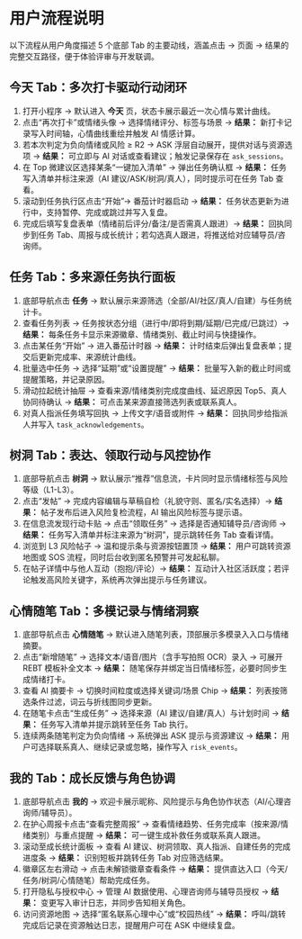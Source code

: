 # 用户流程说明

以下流程从用户角度描述 5 个底部 Tab 的主要动线，涵盖点击 → 页面 → 结果的完整交互路径，便于体验评审与开发联调。

## 今天 Tab：多次打卡驱动行动闭环
1. 打开小程序 → 默认进入 **今天** 页，状态卡展示最近一次心情与累计曲线。
2. 点击“再次打卡”或情绪头像 → 选择情绪评分、标签与场景 → **结果：** 新打卡记录写入时间轴，心情曲线重绘并触发 AI 情感计算。
3. 若本次判定为负向情绪或风险 ≥ R2 → ASK 浮层自动展开，提供对话与资源选项 → **结果：** 可立即与 AI 对话或查看建议；触发记录保存在 `ask_sessions`。
4. 在 Top 微建议区选择某条“一键加入清单” → 弹出任务确认框 → **结果：** 任务写入清单并标注来源（AI 建议/ASK/树洞/真人），同时提示可在任务 Tab 查看。
5. 滚动到任务执行区点击“开始”→ 番茄计时器启动 → **结果：** 任务状态更新为进行中，支持暂停、完成或跳过并写入复盘。
6. 完成后填写复盘表单（情绪前后评分/备注/是否需真人跟进）→ **结果：** 回执同步到任务 Tab、周报与成长统计；若勾选真人跟进，将推送给对应辅导员/咨询师。

## 任务 Tab：多来源任务执行面板
1. 底部导航点击 **任务** → 默认展示来源筛选（全部/AI/社区/真人/自建）与任务统计卡。
2. 查看任务列表 → 任务按状态分组（进行中/即将到期/延期/已完成/已跳过）→ **结果：** 每条任务卡显示来源徽章、情绪类别、截止时间与快捷操作。
3. 点击某任务“开始” → 进入番茄计时器 → **结果：** 计时结束后弹出复盘表单；提交后更新完成率、来源统计曲线。
4. 批量选中任务 → 选择“延期”或“设置提醒” → **结果：** 批量写入新的截止时间或提醒策略，并记录原因。
5. 滑动拉起统计抽屉 → 查看来源/情绪类别完成度曲线、延迟原因 Top5、真人协同待确认 → **结果：** 可点击某来源直接筛选列表或联系真人。
6. 对真人指派任务填写回执 → 上传文字/语音或附件 → **结果：** 回执同步给指派人并写入 `task_acknowledgements`。

## 树洞 Tab：表达、领取行动与风控协作
1. 底部导航点击 **树洞** → 默认展示“推荐”信息流，卡片同时显示情绪标签与风险等级（L1-L3）。
2. 点击“发帖” → 完成内容编辑与草稿自检（礼貌守则、匿名/实名选择）→ **结果：** 帖子发布后进入风险复检流程，AI 输出风险标签与提示语。
3. 在信息流发现行动卡贴 → 点击“领取任务” → 选择是否通知辅导员/咨询师 → **结果：** 任务写入清单并标注来源为“树洞”，提示跳转任务 Tab 查看详情。
4. 浏览到 L3 风险帖子 → 温和提示条与资源按钮置顶 → **结果：** 用户可跳转资源地图或 SOS 流程，同时后台收到匿名预警并可发起私聊。
5. 在帖子详情中与他人互动（抱抱/评论）→ **结果：** 互动计入社区活跃度；若评论触发高风险关键字，系统再次弹出提示与任务建议。

## 心情随笔 Tab：多模记录与情绪洞察
1. 底部导航点击 **心情随笔** → 默认进入随笔列表，顶部展示多模录入入口与情绪摘要。
2. 点击“新增随笔” → 选择文本/语音/图片（含手写拍照 OCR）录入 → 可展开 REBT 模板补全文本 → **结果：** 随笔保存并绑定当日情绪标签，必要时同步生成情绪打卡。
3. 查看 AI 摘要卡 → 切换时间粒度或选择关键词/场景 Chip → **结果：** 列表按筛选条件过滤，词云与折线图同步更新。
4. 在随笔卡点击“生成任务” → 选择来源（AI 建议/自建/真人）与计划时间 → **结果：** 任务写入清单并提示跳转至任务 Tab 执行。
5. 连续两条随笔判定为负向情绪 → 系统弹出 ASK 提示与资源建议 → **结果：** 用户可选择联系真人、继续记录或忽略，操作写入 `risk_events`。

## 我的 Tab：成长反馈与角色协调
1. 底部导航点击 **我的** → 欢迎卡展示昵称、风险提示与角色协作状态（AI/心理咨询师/辅导员）。
2. 在护心周报卡点击“查看完整周报” → 查看情绪趋势、任务完成率（按来源/情绪类别）与重点提醒 → **结果：** 可一键生成补救任务或联系真人跟进。
3. 滚动至成长统计面板 → 查看 AI 建议、树洞领取、真人指派、自建任务的完成进度条 → **结果：** 识别短板并跳转任务 Tab 对应筛选结果。
4. 徽章区左右滑动 → 点击未解锁徽章查看条件 → **结果：** 提供直达入口（今天/任务/树洞/心情随笔）帮助完成任务。
5. 打开隐私与授权中心 → 管理 AI 数据使用、心理咨询师与辅导员授权 → **结果：** 变更写入审计日志，并同步告知相关角色。
6. 访问资源地图 → 选择“匿名联系心理中心”或“校园热线” → **结果：** 呼叫/跳转完成后记录在资源触达日志，提醒用户可在 ASK 中继续复盘。
